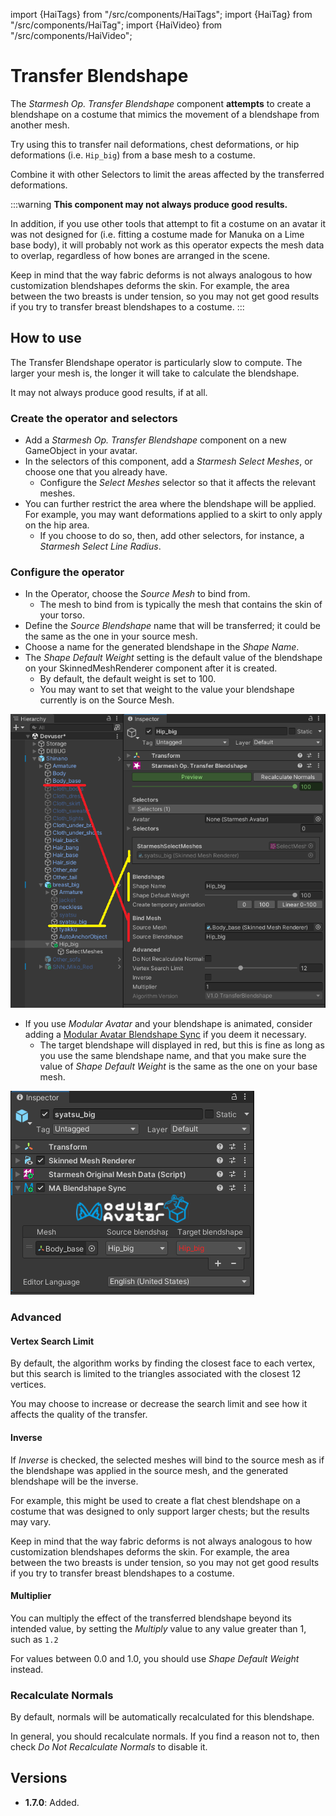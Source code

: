﻿import {HaiTags} from "/src/components/HaiTags";
import {HaiTag} from "/src/components/HaiTag";
import {HaiVideo} from "/src/components/HaiVideo";

# Transfer Blendshape

The *Starmesh Op. Transfer Blendshape* component **attempts** to create a blendshape on a costume that mimics the movement
of a blendshape from another mesh.

Try using this to transfer nail deformations, chest deformations, or hip deformations (i.e. `Hip_big`) from a base mesh to a costume.

Combine it with other Selectors to limit the areas affected by the transferred deformations.

:::warning
**This component may not always produce good results.**

In addition, if you use other tools that attempt to fit a costume on an avatar it was not designed for (i.e. fitting a costume made for Manuka on a Lime base body),
it will probably not work as this operator expects the mesh data to overlap, regardless of how bones are arranged in the scene.

Keep in mind that the way fabric deforms is not always analogous to how customization blendshapes deforms the skin. For example, the area between the two breasts
is under tension, so you may not get good results if you try to transfer breast blendshapes to a costume.
:::

<HaiVideo src="../img/rhpnXAwgyV.mp4"></HaiVideo>

## How to use

The Transfer Blendshape operator is particularly slow to compute. The larger your mesh is, the longer it will take to calculate the blendshape.

It may not always produce good results, if at all.

### Create the operator and selectors

- Add a *Starmesh Op. Transfer Blendshape* component on a new GameObject in your avatar.
- In the selectors of this component, add a *Starmesh Select Meshes*, or choose one that you already have.
    - Configure the *Select Meshes* selector so that it affects the relevant meshes.
- You can further restrict the area where the blendshape will be applied. For example, you may want deformations applied to a skirt to only
  apply on the hip area.
    - If you choose to do so, then, add other selectors, for instance, a *Starmesh Select Line Radius*.

### Configure the operator

- In the Operator, choose the *Source Mesh* to bind from.
    - The mesh to bind from is typically the mesh that contains the skin of your torso.
- Define the *Source Blendshape* name that will be transferred; it could be the same as the one in your source mesh.
- Choose a name for the generated blendshape in the *Shape Name*.
- The *Shape Default Weight* setting is the default value of the blendshape on your SkinnedMeshRenderer component after it is created.
    - By default, the default weight is set to 100. 
    - You may want to set that weight to the value your blendshape currently is on the Source Mesh.

![Unity_2zXUgUI90W.png](..%2Fimg%2FUnity_2zXUgUI90W.png)

- If you use *Modular Avatar* and your blendshape is animated, consider adding a [Modular Avatar Blendshape Sync](https://modular-avatar.nadena.dev/docs/reference/blendshape-sync) if you deem it necessary.
  - The target blendshape will displayed in red, but this is fine as long as you use the same blendshape name,
    and that you make sure the value of *Shape Default Weight* is the same as the one on your base mesh.

![Unity_mUgytskC14.png](..%2Fimg%2FUnity_mUgytskC14.png)

<HaiVideo src="../img/IzlkxFR2pi.mp4"></HaiVideo>

<HaiVideo src="../img/mKKt5JlxK1.mp4"></HaiVideo>

### Advanced

#### Vertex Search Limit

By default, the algorithm works by finding the closest face to each vertex, but this search is limited to the triangles associated with the closest 12 vertices.

You may choose to increase or decrease the search limit and see how it affects the quality of the transfer.

#### Inverse

If *Inverse* is checked, the selected meshes will bind to the source mesh as if the blendshape was applied in the source mesh, and the generated blendshape
will be the inverse.

For example, this might be used to create a flat chest blendshape on a costume that was designed to only support larger chests; but the results may vary.

Keep in mind that the way fabric deforms is not always analogous to how customization blendshapes deforms the skin. For example, the area between the two breasts
is under tension, so you may not get good results if you try to transfer breast blendshapes to a costume.

#### Multiplier

You can multiply the effect of the transferred blendshape beyond its intended value, by setting the *Multiply* value to any value greater than 1, such as `1.2`

For values between 0.0 and 1.0, you should use *Shape Default Weight* instead.

### Recalculate Normals

By default, normals will be automatically recalculated for this blendshape.

In general, you should recalculate normals. If you find a reason not to, then check *Do Not Recalculate Normals* to disable it.

## Versions

- **1.7.0**: Added.
